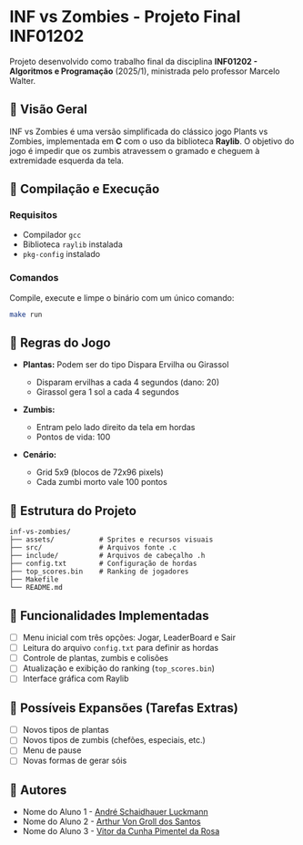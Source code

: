 # INF vs Zombies - Projeto Final INF01202

Projeto desenvolvido como trabalho final da disciplina **INF01202 - Algoritmos e Programação** (2025/1), ministrada pelo professor Marcelo Walter.

## 🌟 Visão Geral

INF vs Zombies é uma versão simplificada do clássico jogo Plants vs Zombies, implementada em **C** com o uso da biblioteca **Raylib**. O objetivo do jogo é impedir que os zumbis atravessem o gramado e cheguem à extremidade esquerda da tela.

## 🔧 Compilação e Execução

### Requisitos

* Compilador `gcc`
* Biblioteca `raylib` instalada
* `pkg-config` instalado

### Comandos

Compile, execute e limpe o binário com um único comando:

```bash
make run
```

## 📃 Regras do Jogo

* **Plantas:** Podem ser do tipo Dispara Ervilha ou Girassol

  * Disparam ervilhas a cada 4 segundos (dano: 20)
  * Girassol gera 1 sol a cada 4 segundos
* **Zumbis:**

  * Entram pelo lado direito da tela em hordas
  * Pontos de vida: 100
* **Cenário:**

  * Grid 5x9 (blocos de 72x96 pixels)
  * Cada zumbi morto vale 100 pontos

## 📁 Estrutura do Projeto

```
inf-vs-zombies/
├── assets/           # Sprites e recursos visuais
├── src/              # Arquivos fonte .c
├── include/          # Arquivos de cabeçalho .h
├── config.txt        # Configuração de hordas
├── top_scores.bin    # Ranking de jogadores
├── Makefile
└── README.md
```

## 📄 Funcionalidades Implementadas

* [ ] Menu inicial com três opções: Jogar, LeaderBoard e Sair
* [ ] Leitura do arquivo `config.txt` para definir as hordas
* [ ] Controle de plantas, zumbis e colisões
* [ ] Atualização e exibição do ranking (`top_scores.bin`)
* [ ] Interface gráfica com Raylib

## 🚀 Possíveis Expansões (Tarefas Extras)

* [ ] Novos tipos de plantas
* [ ] Novos tipos de zumbis (chefões, especiais, etc.)
* [ ] Menu de pause
* [ ] Novas formas de gerar sóis

## 🤝 Autores

* Nome do Aluno 1 - [André Schaidhauer Luckmann](mailto:601117@inf.ufrgs.br)
* Nome do Aluno 2 - [Arthur Von Groll dos Santos](mailto:602432@inf.ufrgs.br)
* Nome do Aluno 3 - [Vitor da Cunha Pimentel da Rosa](mailto:598732@inf.ufrgs.br)

